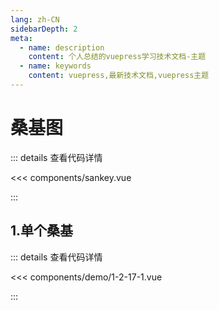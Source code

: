 ```yaml
---
lang: zh-CN
sidebarDepth: 2
meta:
  - name: description
    content: 个人总结的vuepress学习技术文档-主题
  - name: keywords
    content: vuepress,最新技术文档,vuepress主题
---
```


# 桑基图

::: details 查看代码详情

<<< components/sankey.vue

:::
## 1.单个桑基

  <Container url="/resume/demo/?type=echarts&name=1-2-17-1.vue" />

::: details 查看代码详情

<<< components/demo/1-2-17-1.vue

:::